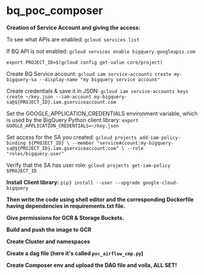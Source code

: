 # bq_poc_composer

**Creation of Service Account and giving the access:**

  To see what APIs are enabled:
  `gcloud services list`
    
  If BQ API is not enabled:
  `gcloud services enable bigquery.googleapis.com`
    
  `export PROJECT_ID=$(gcloud config get-value core/project)`

  Create BQ Service account:
    `gcloud iam service-accounts create my-bigquery-sa --display-name "my bigquery service account"`

  Create credentials & save it in JSON:
    `gcloud iam service-accounts keys create ~/key.json --iam-account my-bigquery-sa@${PROJECT_ID}.iam.gserviceaccount.com`

  Set the GOOGLE_APPLICATION_CREDENTIALS environment variable, which is used by the BigQuery Python client library:
    `export GOOGLE_APPLICATION_CREDENTIALS=~/key.json`

  Set access for the SA you created:
    `gcloud projects add-iam-policy-binding ${PROJECT_ID} \
    --member "serviceAccount:my-bigquery-sa@${PROJECT_ID}.iam.gserviceaccount.com" \
    --role "roles/bigquery.user"`

  Verify that the SA has user role:
	`gcloud projects get-iam-policy $PROJECT_ID`
	
  **Install Client library:**
  `pip3 install --user --upgrade google-cloud-bigquery`
    
  **Then write the code using shell editor and the corresponding Dockerfile having dependencies in requirements.txt file.**
  
  **Give permissions for GCR & Storage Buckets.**   
   
  **Build and push the image to GCR**
  
  **Create Cluster and namespaces**  
  
  **Create a dag file (here it's called `poc_airflow_cmp.py`)**
  
  **Create Composer env and upload the DAG file and voila, ALL SET!**
